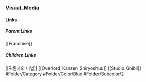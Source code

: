 ### Visual_Media
#### Links
##### Parent Links
[[Franchise]]
##### Children Links
[[귀환자의 마법]]
[[Overlord_Kanzen_Shiryoshuu]]
[[Studio_Ghibli]]
#Folder/Category
#Folder/Color/Blue
#Folder/Subcolor/2
